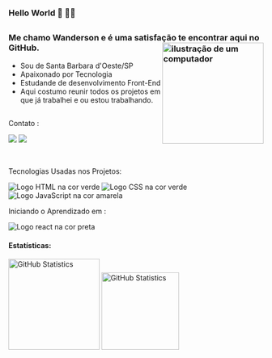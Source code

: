 ### Hello World 👋 👨‍💻
##

### Me chamo Wanderson e é uma satisfação te encontrar aqui no GitHub. <img src="https://github.com/wandersonrodriguespro/portifolio/blob/main/Projetos/readme/img/img-note.png?raw=true" alt="ilustração de um computador" min-width="200px" max-width="200px" width="200px" align="right">

- Sou de Santa Barbara d'Oeste/SP
- Apaixonado por Tecnologia
- Estudande de desenvolvimento Front-End
- Aqui costumo reunir todos os projetos em que já trabalhei e ou estou trabalhando.

##

Contato :

<a target="_blank" src="https://www.linkedin.com/in/wandersonrodriguespro/"><img src="https://img.shields.io/badge/LinkedIn-0077B5?style=for-the-badge&logo=linkedin&logoColor=white"/></a> <a target="_blank" href="mailto:wanderson.rodrigues.central@gmail.com"><img src="https://img.shields.io/badge/Gmail-D14836?style=for-the-badge&logo=gmail&logoColor=white"/></a>

<br>

Tecnologias Usadas nos Projetos:

<img src="https://img.shields.io/badge/HTML-239120?style=for-the-badge&logo=html5&logoColor=white" alt="Logo HTML na cor verde"/> <img src="https://img.shields.io/badge/CSS-239120?&style=for-the-badge&logo=css3&logoColor=white" alt="Logo CSS na cor verde" /> <img src = "https://img.shields.io/badge/JavaScript-F7DF1E?style=for-the-badge&logo=javascript&logoColor=black" alt = "Logo JavaScript na cor amarela" />

Iniciando o Aprendizado em :

<img src = "https://img.shields.io/badge/React-20232A?style=for-the-badge&logo=react&logoColor=61DAFB" alt = "Logo react na cor preta" />

<br>

#### Estatísticas:
[<img height="180px" alt="GitHub Statistics" src="https://github-readme-stats.vercel.app/api/top-langs/?username=wandersonrodriguespro&layout=compact&langs_count=7&theme=radical"/>](https://github.com/)
[<img height="153px" alt="GitHub Statistics" src="http://github-readme-streak-stats.herokuapp.com/?user=wandersonrodriguespro&amp;theme=radical"/>](https://github.com/)
